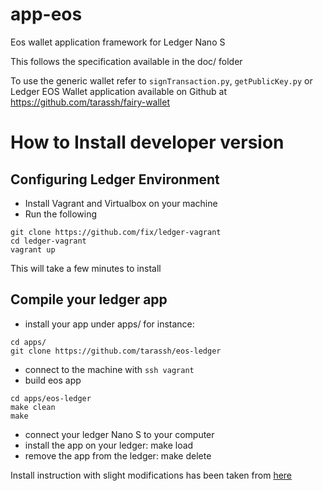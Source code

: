 # app-eos

Eos wallet application framework for Ledger Nano S

This follows the specification available in the doc/ folder

To use the generic wallet refer to `signTransaction.py`, `getPublicKey.py` or Ledger EOS Wallet application available on Github at https://github.com/tarassh/fairy-wallet

# How to Install developer version
## Configuring Ledger Environment

* Install Vagrant and Virtualbox on your machine
* Run the following

```
git clone https://github.com/fix/ledger-vagrant
cd ledger-vagrant
vagrant up
```

This will take a few minutes to install

## Compile your ledger app

* install your app under apps/ for instance:
```
cd apps/
git clone https://github.com/tarassh/eos-ledger

```
* connect to the machine with `ssh vagrant`
* build eos app

```
cd apps/eos-ledger
make clean
make
```

* connect your ledger Nano S to your computer
* install the app on your ledger: make load
* remove the app from the ledger: make delete

Install instruction with slight modifications has been taken from [here](https://github.com/fix/ledger-vagrant)
